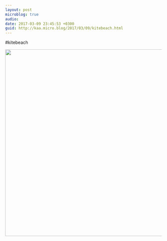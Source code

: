 ```yaml
---
layout: post
microblog: true
audio: 
date: 2017-03-09 23:45:53 +0300
guid: http://kaa.micro.blog/2017/03/09/kitebeach.html
---
```

#kitebeach

<img src="http://www.kaa.bz/uploads/2018/52e9b164c4.jpg" width="600" height="600" />

